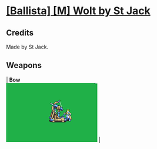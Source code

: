 # [\[Ballista\] \[M\] Wolt by St Jack](./)
## Credits

Made by St Jack.

## Weapons

| <b>Bow</b><br/><img alt="Bow animation" src="./5.%20Bow%20(Ballista)/Bow.gif"/> |
